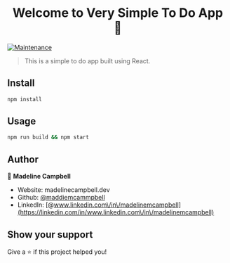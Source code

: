 <h1 align="center">Welcome to Very Simple To Do App 👋</h1>
<p>
  <a href="https://github.com/sandiegocodeschool/react100-vstda/graphs/commit-activity" target="_blank">
    <img alt="Maintenance" src="https://img.shields.io/badge/Maintained%3F-yes-green.svg" />
  </a>
</p>

> This is a simple to do app built using React.

## Install

```sh
npm install
```

## Usage

```sh
npm run build && npm start
```

## Author

👤 **Madeline Campbell**

* Website: madelinecampbell.dev
* Github: [@maddiemcammpbell](https://github.com/maddiemcammpbell)
* LinkedIn: [@www.linkedin.com\/in\/madelinemcampbell](https://linkedin.com/in/www.linkedin.com\/in\/madelinemcampbell)

## Show your support

Give a ⭐️ if this project helped you!
